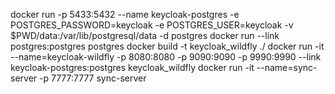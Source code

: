 docker run -p 5433:5432 --name keycloak-postgres -e POSTGRES_PASSWORD=keycloak -e POSTGRES_USER=keycloak -v $PWD/data:/var/lib/postgresql/data -d postgres
docker run --link postgres:postgres postgres
docker build -t keycloak_wildfly ./
docker run -it --name=keycloak-wildfly -p 8080:8080 -p 9090:9090 -p 9990:9990 --link keycloak-postgres:postgres keycloak_wildfly
docker run -it --name=sync-server -p 7777:7777 sync-server
